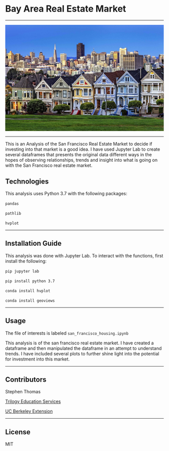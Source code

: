 # Bay Area Real Estate Market
---



![real_estate_image](Real_Estate_image.png)



---
This is an Analysis of the San Francisco Real Estate Market to decide if investing into that market is a good idea. I have used Jupyter Lab to create several dataframes that presents the original data different ways in the hopes of observing relationships, trends and insight into what is going on with the San Francisco real estate market. 


## Technologies

This analysis uses Python 3.7 with the following packages:

``` pandas ```

``` pathlib ```

``` hvplot ```

---



## Installation Guide

This analysis was done with Jupyter Lab. To interact with the functions, first install the following:

``` pip jupyter lab ```

``` pip install python 3.7 ```

``` conda install hvplot ```

``` conda install geoviews ```

---
## Usage

The file of interests is labeled    ``` san_francisco_housing.ipynb ```

This analysis is of the san francisco real estate market. I have created a dataframe and then manipulated the dataframe in an attempt to understand trends. I have included several plots to further shine light into the potential for investment into this market.

---
## Contributors

Stephen Thomas

[Trilogy Education Services](https://www.trilogyed.com/)

[UC Berkeley Extension](https://extension.berkeley.edu/)

---
## License

MIT